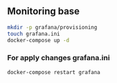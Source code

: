 ## Monitoring base

```bash
mkdir -p grafana/provisioning
touch grafana.ini
docker-compose up -d
```

### For apply changes grafana.ini 

```bash
docker-compose restart grafana
```